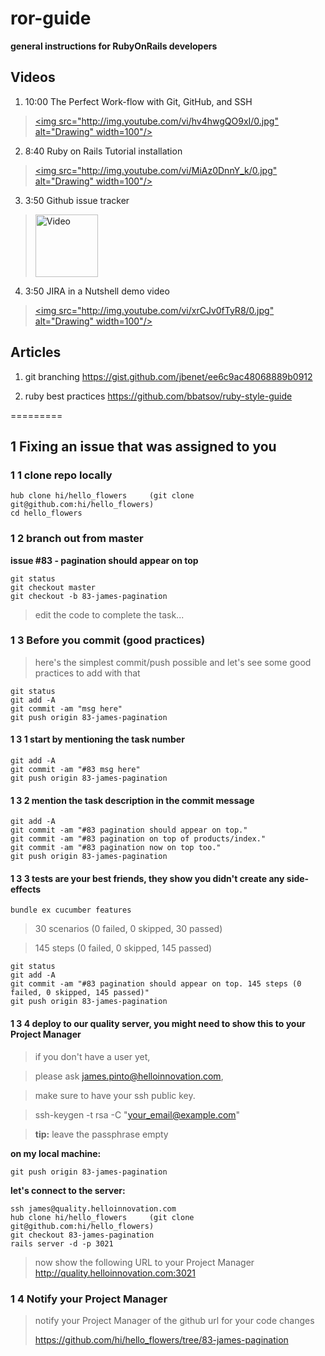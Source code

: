 ror-guide
=========

**general instructions for RubyOnRails developers**


## Videos

1. 10:00  The Perfect Work-flow with Git, GitHub, and SSH
  
  > [<img src="http://img.youtube.com/vi/hv4hwgQO9xI/0.jpg" alt="Drawing" width=100"/>](http://www.youtube.com/watch?v=hv4hwgQO9xI)

2. 8:40 Ruby on Rails Tutorial installation
  
  > [<img src="http://img.youtube.com/vi/MiAz0DnnY_k/0.jpg" alt="Drawing" width=100"/>](http://www.youtube.com/watch?v=MiAz0DnnY_k)

3. 3:50 Github issue tracker
  
  > [<img src="http://7.i.blip.tv/g?src=Mojombo-GitHubIssuesIntroduction494.png&w=259&h=150&fmt=jpg" alt="Video" width="100" style="" />](http://blip.tv/mojombo/github-issues-introduction-2005070)

4. 3:50 JIRA in a Nutshell demo video
  
  > [<img src="http://img.youtube.com/vi/xrCJv0fTyR8/0.jpg" alt="Drawing" width=100"/>](http://www.youtube.com/watch?v=xrCJv0fTyR8)



## Articles

1. git branching
https://gist.github.com/jbenet/ee6c9ac48068889b0912

2. ruby best practices
https://github.com/bbatsov/ruby-style-guide







=========

## 1 Fixing an issue that was assigned to you

### 1 1 clone repo locally

```
hub clone hi/hello_flowers     (git clone git@github.com:hi/hello_flowers)
cd hello_flowers
```

### 1 2 branch out from master

**issue #83 - pagination should appear on top**

```
git status
git checkout master
git checkout -b 83-james-pagination
```

> edit the code to complete the task...

### 1 3 Before you commit (good practices)

> here's the simplest commit/push possible
> and let's see some good practices to add with that

```
git status
git add -A
git commit -am "msg here"
git push origin 83-james-pagination
```




#### 1 3 1 start by mentioning the task number

```
git add -A
git commit -am "#83 msg here"
git push origin 83-james-pagination
```

#### 1 3 2 mention the task description in the commit message

```
git add -A
git commit -am "#83 pagination should appear on top."
git commit -am "#83 pagination on top of products/index."
git commit -am "#83 pagination now on top too."
git push origin 83-james-pagination
```



#### 1 3 3 tests are your best friends, they show you didn't create any side-effects


```
bundle ex cucumber features
```

> 30 scenarios (0 failed, 0 skipped, 30 passed)

> 145 steps (0 failed, 0 skipped, 145 passed)



```
git status
git add -A
git commit -am "#83 pagination should appear on top. 145 steps (0 failed, 0 skipped, 145 passed)"
git push origin 83-james-pagination
```




#### 1 3 4 deploy to our quality server, you might need to show this to your Project Manager


> if you don't have a user yet,

> please ask james.pinto@helloinnovation.com,

> make sure to have your ssh public key.

> ssh-keygen -t rsa -C "your_email@example.com"

> **tip:** leave the passphrase empty



**on my local machine:**

```
git push origin 83-james-pagination
```

**let's connect to the server:**

```
ssh james@quality.helloinnovation.com
hub clone hi/hello_flowers     (git clone git@github.com:hi/hello_flowers)
git checkout 83-james-pagination
rails server -d -p 3021
```

> now show the following URL to your Project Manager
http://quality.helloinnovation.com:3021


### 1 4 Notify your Project Manager


> notify your Project Manager of the github url for your code changes
>
> https://github.com/hi/hello_flowers/tree/83-james-pagination



